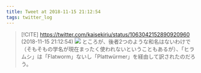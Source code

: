 ```yaml
---
title: Tweet at 2018-11-15 21:12:54
tags: twitter_log
---
```


> [!CITE] https://twitter.com/kaisekiriu/status/1063042152890920960 (2018-11-15 21:12:54)
> ![](https://twitter.com/kaisekiriu/status/1063042152890920960)
> ところが、後者2つのような和名はないわけで（そもそもの学名が現在まったく使われないということもあるが）、「ヒラムシ」は「Flatworm」ないし「Plattwürmer」を経由して訳されたのだろう。

